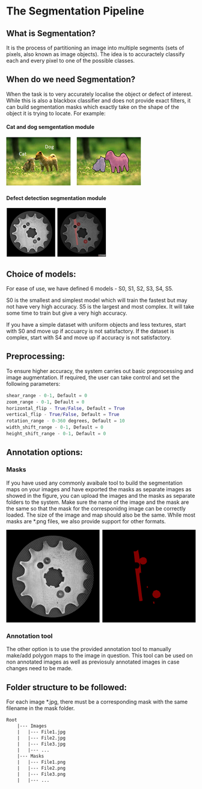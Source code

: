 # The Segmentation Pipeline
## What is Segmentation?
It is the process of partitioning an image into multiple segments (sets of pixels, also known as image objects). The idea is to accuractely classify each and every pixel to one of the possible classes. 

## When do we need Segmentation?
When the task is to very accurately localise the object or defect of interest. While this is also a blackbox classifier and does not provide exact filters, it can build segmentation masks which exactly take on the shape of the object it is trying to locate. 
For example: 
#### Cat and dog semgentation module
![alt text](Images/CatAndDog.png "Cat and Dog Segmentation")
#### Defect detection segmentation module
![alt text](Images/Defect.png "Defect Based Segmentation")

## Choice of models:
For ease of use, we have defined 6 models - S0, S1, S2, S3, S4, S5. 

S0 is the smallest and simplest model which will train the fastest but may not have very high accuracy. 
S5 is the largest and most complex. It will take some time to train but give a very high accuracy. 

If you have a simple dataset with uniform objects and less textures, start with S0 and move up if accuarcy is not satisfactory. If the dataset is complex, start with S4 and move up if accuracy is not satisfactory. 

## Preprocessing: 
To ensure higher accuracy, the system carries out basic preprocessing and image augmentation. If required, the user can take control and set the following parameters:
```python
shear_range - 0-1, Default = 0
zoom_range - 0-1, Default = 0
horizontal_flip - True/False, Default = True
vertical_flip - True/False, Default = True
rotation_range - 0-360 degrees, Default = 10
width_shift_range - 0-1, Default = 0
height_shift_range - 0-1, Default = 0
```
## Annotation options:
### Masks
If you have used any commonly avaibale tool to build the segmentation maps on your images and have exported the masks as separate images as showed in the figure, you can upload the images and the masks as separate folders to the system. Make sure the name of the image and the mask are the same so that the mask for the corresponidng image can be correctly loaded. 
The size of the image and map should also be the same. While most masks are *.png files, we also provide support for other formats. 

![alt text](Images/Mask.png "Image and segmentation map")

### Annotation tool
The other option is to use the provided annotation tool to manually make/add polygon maps to the image in question. This tool can be used on non annotated images as well as previosuly annotated images in case changes need to be made. 

## Folder structure to be followed:
For each image *.jpg, there must be a corresponding mask with the same filename in the mask folder. 
```
Root
    |--- Images
    |   |--- File1.jpg
    |   |--- File2.jpg
    |   |--- File3.jpg
    |   |--- ...
    |--- Masks
    |   |--- File1.png
    |   |--- File2.png
    |   |--- File3.png
    |   |--- ...
```